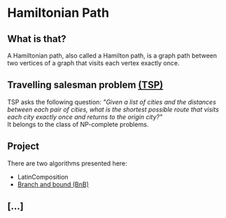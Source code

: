 # Hamiltonian Path
## What is that?
A Hamiltonian path, also called a Hamilton path, is a graph path between two vertices of a graph that visits each vertex exactly once.

## Travelling salesman problem [(TSP)](https://en.wikipedia.org/wiki/Travelling_salesman_problem)
TSP asks the following question: _"Given a list of cities and the distances between each pair of cities, what is the shortest possible route that visits each city exactly once and returns to the origin city?"_  
It belongs to the class of NP-complete problems.

## Project
There are two algorithms presented here:
* LatinComposition
* [Branch and bound (BnB)](https://en.wikipedia.org/wiki/Branch_and_bound)

## [...]